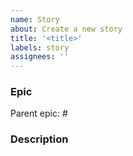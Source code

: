 ```yaml
---
name: Story
about: Create a new story
title: '<title>'
labels: story
assignees: ''
---
```


### Epic
<!-- here you can reference they parent Epic, given that this exists. Just insert the number of issue (e.x #34).
If no Epic exists, ignore and feel free to delete the "Epic" section. -->
Parent epic: #

### Description
